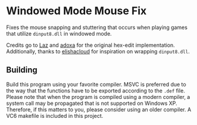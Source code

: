 # Windowed Mode Mouse Fix
Fixes the mouse snapping and stuttering that occurs when playing games that utilize `dinput8.dll` in windowed mode.

Credits go to [Laz](https://github.com/Lazrius) and [adoxa](https://github.com/adoxa) for the original hex-edit implementation. Additionally, thanks to [elishacloud](https://github.com/elishacloud) for inspiration on wrapping `dinput8.dll`.

## Building
Build this program using your favorite compiler. MSVC is preferred due to the way that the functions have to be exported according to the `.def` file. Please note that when the program is compiled using a modern compiler, a system call may be propagated that is not supported on Windows XP. Therefore, if this matters to you, please consider using an older compiler. A VC6 makefile is included in this project.
